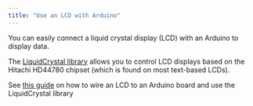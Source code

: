 ```yaml
---
title: "Use an LCD with Arduino"
---
```


You can easily connect a liquid crystal display (LCD) with an Arduino to display data.

The [LiquidCrystal library](https://www.arduino.cc/reference/en/libraries/liquidcrystal/) allows you to control LCD displays based on the Hitachi HD44780 chipset (which is found on most text-based LCDs).

See [this guide](https://docs.arduino.cc/learn/electronics/lcd-displays) on how to wire an LCD to an Arduino board and use the LiquidCrystal library
